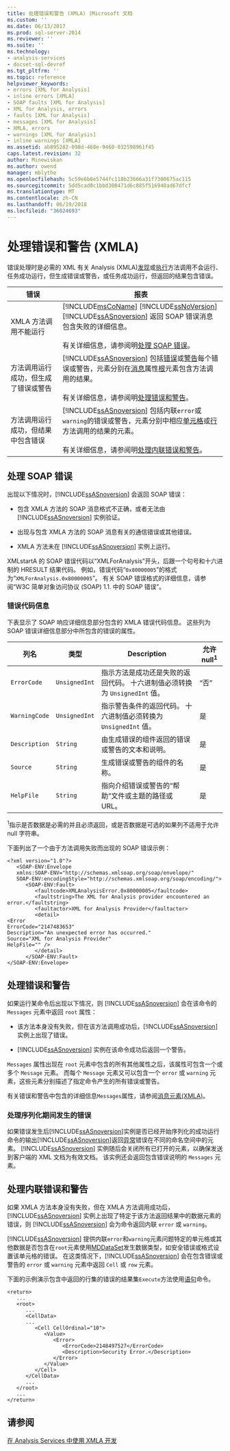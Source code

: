 ```yaml
---
title: 处理错误和警告 (XMLA) |Microsoft 文档
ms.custom: ''
ms.date: 06/13/2017
ms.prod: sql-server-2014
ms.reviewer: ''
ms.suite: ''
ms.technology:
- analysis-services
- docset-sql-devref
ms.tgt_pltfrm: ''
ms.topic: reference
helpviewer_keywords:
- errors [XML for Analysis]
- inline errors [XMLA]
- SOAP faults [XML for Analysis]
- XML for Analysis, errors
- faults [XML for Analysis]
- messages [XML for Analysis]
- XMLA, errors
- warnings [XML for Analysis]
- inline warnings [XMLA]
ms.assetid: ab895282-098d-468e-9460-032598961f45
caps.latest.revision: 32
author: Minewiskan
ms.author: owend
manager: mblythe
ms.openlocfilehash: 5c59e6b0e5744fc118b23666a31f7300675ac115
ms.sourcegitcommit: 5dd5cad0c1bbd308471d6c885f516948ad67dfcf
ms.translationtype: MT
ms.contentlocale: zh-CN
ms.lasthandoff: 06/19/2018
ms.locfileid: "36024693"
---
```

# <a name="handling-errors-and-warnings-xmla"></a>处理错误和警告 (XMLA)
  错误处理时是必需的 XML 有关 Analysis (XMLA)[发现](../xmla/xml-elements-methods-discover.md)或[执行](../xmla/xml-elements-methods-execute.md)方法调用不会运行、 任务成功运行，但生成错误或警告，或任务成功运行，但返回的结果包含错误。  
  
|错误|报表|  
|-----------|---------------|  
|XMLA 方法调用不能运行|[!INCLUDE[msCoName](../../includes/msconame-md.md)] [!INCLUDE[ssNoVersion](../../includes/ssnoversion-md.md)] [!INCLUDE[ssASnoversion](../../includes/ssasnoversion-md.md)] 返回 SOAP 错误消息包含失败的详细信息。<br /><br /> 有关详细信息，请参阅明[处理 SOAP 错误](#handling_soap_faults)。|  
|方法调用运行成功，但生成了错误或警告|[!INCLUDE[ssASnoversion](../../includes/ssasnoversion-md.md)] 包括[错误](../xmla/xml-elements-properties/error-element-xmla.md)或[警告](../xmla/xml-elements-properties/warning-element-xmla.md)每个错误或警告，元素分别在[消息](../xmla/xml-elements-properties/messages-element-xmla.md)属性[根](../xmla/xml-elements-properties/root-element-xmla.md)元素包含方法调用的结果。<br /><br /> 有关详细信息，请参阅明[处理错误和警告](#handling_errors_and_warnings)。|  
|方法调用运行成功，但结果中包含错误|[!INCLUDE[ssASnoversion](../../includes/ssasnoversion-md.md)] 包括内联`error`或`warning`的错误或警告，元素分别中相应[单元格](../xmla/xml-elements-properties/cell-element-xmla.md)或[行](../xmla/xml-elements-properties/row-element-xmla.md)方法调用的结果的元素。<br /><br /> 有关详细信息，请参阅明[处理内联错误和警告](#handling_inline_errors_and_warnings)。|  
  
##  <a name="handling_soap_faults"></a> 处理 SOAP 错误  
 出现以下情况时，[!INCLUDE[ssASnoversion](../../includes/ssasnoversion-md.md)] 会返回 SOAP 错误：  
  
-   包含 XMLA 方法的 SOAP 消息格式不正确，或者无法由 [!INCLUDE[ssASnoversion](../../includes/ssasnoversion-md.md)] 实例验证。  
  
-   出现与包含 XMLA 方法的 SOAP 消息有关的通信错误或其他错误。  
  
-   XMLA 方法未在 [!INCLUDE[ssASnoversion](../../includes/ssasnoversion-md.md)] 实例上运行。  
  
 XMLstartA 的 SOAP 错误代码以“XMLForAnalysis”开头，后跟一个句号和十六进制的 HRESULT 结果代码。 例如，错误代码“`0x80000005`”的格式为“`XMLForAnalysis.0x80000005`”。 有关 SOAP 错误格式的详细信息，请参阅“W3C 简单对象访问协议 (SOAP) 1.1. 中的 SOAP 错误”。  
  
### <a name="fault-code-information"></a>错误代码信息  
 下表显示了 SOAP 响应详细信息部分包含的 XMLA 错误代码信息。 这些列为 SOAP 错误详细信息部分中所包含的错误的属性。  
  
|列名|类型|Description|允许 null<sup>1</sup>|  
|-----------------|----------|-----------------|------------------------------|  
|`ErrorCode`|`UnsignedInt`|指示方法是成功还是失败的返回代码。 十六进制值必须转换为 `UnsignedInt` 值。|“否”|  
|`WarningCode`|`UnsignedInt`|指示警告条件的返回代码。 十六进制值必须转换为 `UnsignedInt` 值。|是|  
|`Description`|`String`|由生成错误的组件返回的错误或警告的文本和说明。|是|  
|`Source`|`String`|生成错误或警告的组件的名称。|是|  
|`HelpFile`|`String`|指向介绍错误或警告的“帮助”文件或主题的路径或 URL。|是|  
  
 <sup>1</sup>指示是否数据是必需的并且必须返回，或是否数据是可选的如果列不适用于允许 null 字符串。  
  
 下面列出了一个由于方法调用失败而出现的 SOAP 错误示例：  
  
```  
<?xml version="1.0"?>  
   <SOAP-ENV:Envelope  
   xmlns:SOAP-ENV="http://schemas.xmlsoap.org/soap/envelope/"  
   SOAP-ENV:encodingStyle="http://schemas.xmlsoap.org/soap/encoding/">  
      <SOAP-ENV:Fault>  
         <faultcode>XMLAnalysisError.0x80000005</faultcode>  
         <faultstring>The XML for Analysis provider encountered an error.</faultstring>  
         <faultactor>XML for Analysis Provider</faultactor>  
         <detail>  
<Error  
ErrorCode="2147483653"  
Description="An unexpected error has occurred."  
Source="XML for Analysis Provider"  
HelpFile="" />  
         </detail>  
      </SOAP-ENV:Fault>  
</SOAP-ENV:Envelope>  
```  
  
##  <a name="handling_errors_and_warnings"></a> 处理错误和警告  
 如果运行某命令后出现以下情况，则 [!INCLUDE[ssASnoversion](../../includes/ssasnoversion-md.md)] 会在该命令的 `Messages` 元素中返回 `root` 属性：  
  
-   该方法本身没有失败，但在该方法调用成功后，[!INCLUDE[ssASnoversion](../../includes/ssasnoversion-md.md)] 实例上出现了错误。  
  
-   [!INCLUDE[ssASnoversion](../../includes/ssasnoversion-md.md)] 实例在该命令成功后返回一个警告。  
  
 `Messages` 属性出现在 `root` 元素中包含的所有其他属性之后，该属性可包含一个或多个 `Message` 元素。 而每个 `Message` 元素又可以包含一个 `error` 或 `warning` 元素，这些元素分别描述了指定命令产生的所有错误或警告。  
  
 有关错误和警告中包含的详细信息`Messages`属性，请参阅[消息元素&#40;XMLA&#41;](../xmla/xml-elements-properties/messages-element-xmla.md)。  
  
### <a name="handling-errors-during-serialization"></a>处理序列化期间发生的错误  
 如果错误发生后[!INCLUDE[ssASnoversion](../../includes/ssasnoversion-md.md)]实例是否已经开始序列化的成功运行命令的输出[!INCLUDE[ssASnoversion](../../includes/ssasnoversion-md.md)]返回[异常](../xmla/xml-elements-properties/exception-element-xmla.md)错误在不同的命名空间中的元素。 [!INCLUDE[ssASnoversion](../../includes/ssasnoversion-md.md)] 实例随后会关闭所有已打开的元素，以确保发送到客户端的 XML 文档为有效文档。 该实例还会返回包含错误说明的 `Messages` 元素。  
  
##  <a name="handling_inline_errors_and_warnings"></a> 处理内联错误和警告  
 如果 XMLA 方法本身没有失败，但在 XMLA 方法调用成功后，[!INCLUDE[ssASnoversion](../../includes/ssasnoversion-md.md)] 实例上出现了特定于该方法返回结果中的数据元素的错误，则 [!INCLUDE[ssASnoversion](../../includes/ssasnoversion-md.md)] 会为命令返回内联 `error` 或 `warning`。  
  
 [!INCLUDE[ssASnoversion](../../includes/ssasnoversion-md.md)] 提供内联`error`和`warning`元素问题特定的单元格或其他数据是否包含在`root`元素使用[MDDataSet](../xmla/xml-data-types/mddataset-data-type-xmla.md)发生数据类型，如安全错误或格式设置该单元格的错误。 在这类情况下，[!INCLUDE[ssASnoversion](../../includes/ssasnoversion-md.md)] 会在包含错误或警告的 `error` 或 `warning` 元素中返回 `Cell` 或 `row` 元素。  
  
 下面的示例演示包含中返回的行集的错误的结果集`Execute`方法使用[语句](../xmla/xml-elements-commands/statement-element-xmla.md)命令。  
  
```  
<return>  
   ...  
   <root>  
      ...  
      <CellData>  
      ...  
         <Cell CellOrdinal="10">  
            <Value>  
               <Error>  
                  <ErrorCode>2148497527</ErrorCode>   
                  <Description>Security Error.</Description>   
               </Error>  
            </Value>  
         </Cell>  
      </CellData>  
      ...  
   </root>  
   ...  
</return>  
```  
  
## <a name="see-also"></a>请参阅  
 [在 Analysis Services 中使用 XMLA 开发](developing-with-xmla-in-analysis-services.md)  
  
  